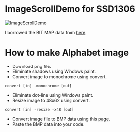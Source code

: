 # ImageScrollDemo for SSD1306

![ImageScrollDemo](https://user-images.githubusercontent.com/6020549/183776833-692411ca-9464-4fe7-afea-cddcbd5901ae.JPG)

I borrowed the BIT MAP data from [here](https://openclipart.org/search/?query=16-segment-display).   



# How to make Alphabet image   
- Download png file.   
- Eliminate shadows using Windows paint.   
- Convert image to monochrome using convert.   
```
convert [in] -monochrome [out]
```
- Eliminate dot-line using Windows paint.   
- Resize image to 48x62 using convert.   
```
convert [in] -resize -x48 [out]
```
- Convert image file to BMP data using this [page](https://www.mischianti.org/2021/07/14/ssd1306-oled-display-draw-images-splash-and-animations-2/).   
- Paste the BMP data into your code.


